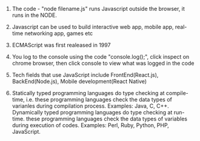 1. The code - "node filename.js" runs Javascript outside the browser, it runs in the NODE.

2. Javascript can be used to build interactive web app, mobile app, real-time networking app, games etc

3. ECMAScript was first realeased in 1997

4. You log to the console using the code "console.log();", click inspect on chrome browser, then click console to view what was logged in the code

5. Tech fields that use JavaScript include FrontEnd(React.js), BackEnd(Node.js), Mobile development(React Native)

6. Statically typed programming languages do type checking at compile-time, i.e. these programming languages check the data types of varianles during compilation process. Examples: Java, C, C++. Dynamically typed programming languages do type checking at run-time. these programming languages check the data types of variables during execution of codes. Examples: Perl, Ruby, Python, PHP, JavaScript.
